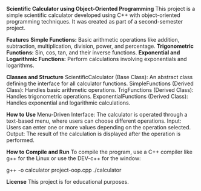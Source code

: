 **Scientific Calculator using Object-Oriented Programming**
This project is a simple scientific calculator developed using C++ with object-oriented programming techniques. It was created as part of a second-semester project.

**Features**
**Simple Functions:** Basic arithmetic operations like addition, subtraction, multiplication, division, power, and percentage.
**Trigonometric Functions:** Sin, cos, tan, and their inverse functions.
**Exponential and Logarithmic Functions:** Perform calculations involving exponentials and logarithms.

**Classes and Structure**
ScientificCalculator (Base Class): An abstract class defining the interface for all calculator functions.
SimpleFunctions (Derived Class): Handles basic arithmetic operations.
TrigFunctions (Derived Class): Handles trigonometric operations.
ExponentialFunctions (Derived Class): Handles exponential and logarithmic calculations.

**How to Use**
Menu-Driven Interface: The calculator is operated through a text-based menu, where users can choose different operations.
Input: Users can enter one or more values depending on the operation selected.
Output: The result of the calculation is displayed after the operation is performed.

**How to Compile and Run**
To compile the program, use a C++ compiler like g++ for the Linux or use the DEV-c++ for the window:

g++ -o calculator project-oop.cpp
./calculator


**License**
This project is for educational purposes.
